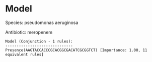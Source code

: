 
# Model

Species: pseudomonas aeruginosa

Antibiotic: meropenem

```
Model (Conjunction - 1 rules):
------------------------------
Presence(AAGTACCACCCGCACGGCGACATCGCGGTCT) [Importance: 1.00, 11 equivalent rules]

```

